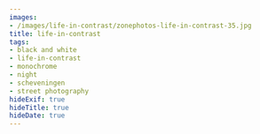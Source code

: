 ```yaml
---
images:
- /images/life-in-contrast/zonephotos-life-in-contrast-35.jpg
title: life-in-contrast
tags:
- black and white
- life-in-contrast
- monochrome
- night
- scheveningen
- street photography
hideExif: true
hideTitle: true
hideDate: true
---
```

